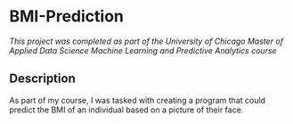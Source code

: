 # BMI-Prediction

_This project was completed as part of the University of Chicago Master of Applied Data Science Machine Learning and Predictive Analytics course_

## Description

As part of my course, I was tasked with creating a program that could predict the BMI of an individual based on a picture of their face. 

